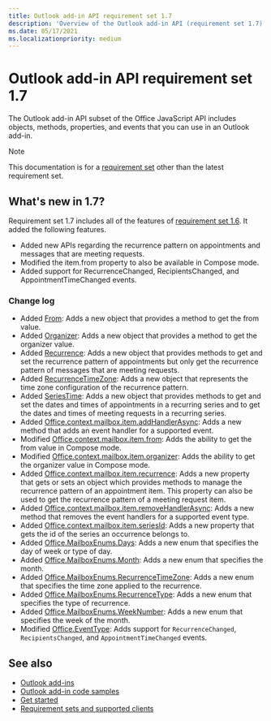 ```yaml
---
title: Outlook add-in API requirement set 1.7
description: 'Overview of the Outlook add-in API (requirement set 1.7)'
ms.date: 05/17/2021
ms.localizationpriority: medium
---
```


# Outlook add-in API requirement set 1.7

The Outlook add-in API subset of the Office JavaScript API includes objects, methods, properties, and events that you can use in an Outlook add-in.

> [!NOTE]
> This documentation is for a [requirement set](/office/dev/add-ins/requirement-sets/outlook-api-requirement-sets) other than the latest requirement set.

## What's new in 1.7?

Requirement set 1.7 includes all of the features of [requirement set 1.6](../requirement-set-1.6/outlook-requirement-set-1.6.md). It added the following features.

- Added new APIs regarding the recurrence pattern on appointments and messages that are meeting requests.
- Modified the item.from property to also be available in Compose mode.
- Added support for RecurrenceChanged, RecipientsChanged, and AppointmentTimeChanged events.

### Change log

- Added [From](/javascript/api/outlook/office.from?view=outlook-js-1.7&preserve-view=true): Adds a new object that provides a method to get the from value.
- Added [Organizer](/javascript/api/outlook/office.organizer?view=outlook-js-1.7&preserve-view=true): Adds a new object that provides a method to get the organizer value.
- Added [Recurrence](/javascript/api/outlook/office.recurrence?view=outlook-js-1.7&preserve-view=true): Adds a new object that provides methods to get and set the recurrence pattern of appointments but only get the recurrence pattern of messages that are meeting requests.
- Added [RecurrenceTimeZone](/javascript/api/outlook/office.recurrencetimezone?view=outlook-js-1.7&preserve-view=true): Adds a new object that represents the time zone configuration of the recurrence pattern.
- Added [SeriesTime](/javascript/api/outlook/office.seriestime?view=outlook-js-1.7&preserve-view=true): Adds a new object that provides methods to get and set the dates and times of appointments in a recurring series and to get the dates and times of meeting requests in a recurring series.
- Added [Office.context.mailbox.item.addHandlerAsync](office.context.mailbox.item.md#methods): Adds a new method that adds an event handler for a supported event.
- Modified [Office.context.mailbox.item.from](office.context.mailbox.item.md#properties): Adds the ability to get the from value in Compose mode.
- Modified [Office.context.mailbox.item.organizer](office.context.mailbox.item.md#properties): Adds the ability to get the organizer value in Compose mode.
- Added [Office.context.mailbox.item.recurrence](office.context.mailbox.item.md#properties): Adds a new property that gets or sets an object which provides methods to manage the recurrence pattern of an appointment item. This property can also be used to get the recurrence pattern of a meeting request item.
- Added [Office.context.mailbox.item.removeHandlerAsync](office.context.mailbox.item.md#methods): Adds a new method that removes the event handlers for a supported event type.
- Added [Office.context.mailbox.item.seriesId](office.context.mailbox.item.md#properties): Adds a new property that gets the id of the series an occurrence belongs to.
- Added [Office.MailboxEnums.Days](/javascript/api/outlook/office.mailboxenums.days?view=outlook-js-1.7&preserve-view=true): Adds a new enum that specifies the day of week or type of day.
- Added [Office.MailboxEnums.Month](/javascript/api/outlook/office.mailboxenums.month?view=outlook-js-1.7&preserve-view=true): Adds a new enum that specifies the month.
- Added [Office.MailboxEnums.RecurrenceTimeZone](/javascript/api/outlook/office.mailboxenums.recurrencetimezone?view=outlook-js-1.7&preserve-view=true): Adds a new enum that specifies the time zone applied to the recurrence.
- Added [Office.MailboxEnums.RecurrenceType](/javascript/api/outlook/office.mailboxenums.recurrencetype?view=outlook-js-1.7&preserve-view=true): Adds a new enum that specifies the type of recurrence.
- Added [Office.MailboxEnums.WeekNumber](/javascript/api/outlook/office.mailboxenums.weeknumber?view=outlook-js-1.7&preserve-view=true): Adds a new enum that specifies the week of the month.
- Modified [Office.EventType](/javascript/api/office/office.eventtype?view=outlook-js-1.7&preserve-view=true): Adds support for `RecurrenceChanged`, `RecipientsChanged`, and `AppointmentTimeChanged` events.

## See also

- [Outlook add-ins](/office/dev/add-ins/outlook/outlook-add-ins-overview)
- [Outlook add-in code samples](https://developer.microsoft.com/outlook/gallery/?filterBy=Outlook,Samples,Add-ins)
- [Get started](/office/dev/add-ins/quickstarts/outlook-quickstart)
- [Requirement sets and supported clients](/office/dev/add-ins/requirement-sets/outlook-api-requirement-sets)
